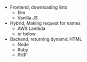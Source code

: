 - Frontend, downloading lists
  - Elm
  - Vanilla JS
- Hybrid, Making request for names
  - AWS Lambda
  - or below
- Backend, returning dynamic HTML
  - Node
  - Ruby
  - PHP
